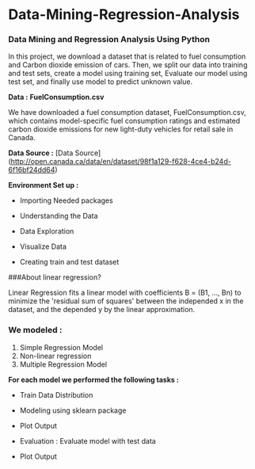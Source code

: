 # Data-Mining-Regression-Analysis
### Data Mining and Regression Analysis Using Python

In this project, we download a dataset that is related to fuel consumption and Carbon dioxide emission of cars. Then, 
we split our data into training and test sets, create a model using training set, Evaluate our model using test set, 
and finally use model to predict unknown value.

**Data :**
**FuelConsumption.csv**

We have downloaded a fuel consumption dataset, FuelConsumption.csv, which contains model-specific fuel consumption ratings 
and estimated carbon dioxide emissions for new light-duty vehicles for retail sale in Canada.

**Data Source :** [Data Source] (http://open.canada.ca/data/en/dataset/98f1a129-f628-4ce4-b24d-6f16bf24dd64)

**Environment Set up :**
*	Importing Needed packages

* Understanding the Data

*	 Data Exploration

* Visualize Data

* Creating train and test dataset
 
 ###About linear regression?
 
Linear Regression fits a linear model with coefficients B = (B1, ..., Bn) to minimize the 'residual sum of squares' 
between the independed x in the dataset, and the depended y by the linear approximation.

### We modeled : 
1. Simple Regression Model
2. Non-linear regression
3. Multiple Regression Model

**For each model we performed the following tasks :** 
* 	Train Data Distribution

* 	Modeling using sklearn package

*  Plot Output

*	 Evaluation : Evaluate model with test data

*	 Plot Output

